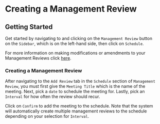 # Creating a Management Review

## Getting Started

Get started by navigating to and clicking on the `Management Review` button on the `Sidebar`, which is on the left-hand side, then click on `Schedule`.

For more information on making modifications or amendments to your Management Reviews click [here][Management Review].

### Creating a Management Review

After navigating to the `Add Review` tab in the `Schedule` section of `Management Review`, you must first give the `Meeting Title` which is the name of the meeting. Next, pick a `date` to schedule the meeting for. Lastly, pick an `Interval` for how often the review should recur.

Click on `Confirm` to add the meeting to the schedule. Note that the system will automatically create multiple management reviews to the schedule depending on your selection for `Interval`.

[Management Review]: ../actions#management-reviews